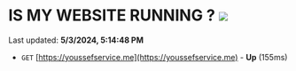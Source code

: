 # IS MY WEBSITE RUNNING ? [![](https://img.shields.io/static/v1?label=Sponsor&message=%E2%9D%A4&logo=GitHub&color=%23fe8e86)](https://github.com/sponsors/<username>)

Last updated: **5/3/2024, 5:14:48 PM**

- `GET` [https://youssefservice.me](https://youssefservice.me) - **Up** (155ms)

